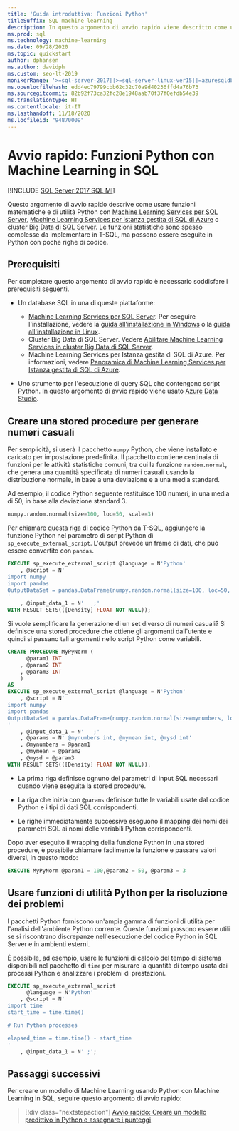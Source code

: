 ```yaml
---
title: 'Guida introduttiva: Funzioni Python'
titleSuffix: SQL machine learning
description: In questo argomento di avvio rapido viene descritto come usare le funzioni matematiche e di utilità Python con Machine Learning in SQL.
ms.prod: sql
ms.technology: machine-learning
ms.date: 09/28/2020
ms.topic: quickstart
author: dphansen
ms.author: davidph
ms.custom: seo-lt-2019
monikerRange: '>=sql-server-2017||>=sql-server-linux-ver15||=azuresqldb-mi-current||=sqlallproducts-allversions'
ms.openlocfilehash: edd4ec79799cbb62c32c70a9d40236ffd4a76b73
ms.sourcegitcommit: 82b92f73ca32fc28e1948aab70f37f0efdb54e39
ms.translationtype: HT
ms.contentlocale: it-IT
ms.lasthandoff: 11/18/2020
ms.locfileid: "94870009"
---
```

# <a name="quickstart-python-functions-with-sql-machine-learning"></a>Avvio rapido: Funzioni Python con Machine Learning in SQL
[!INCLUDE [SQL Server 2017 SQL MI](../../includes/applies-to-version/sqlserver2017-asdbmi.md)]

Questo argomento di avvio rapido descrive come usare funzioni matematiche e di utilità Python con [Machine Learning Services per SQL Server](../sql-server-machine-learning-services.md), [Machine Learning Services per Istanza gestita di SQL di Azure](/azure/azure-sql/managed-instance/machine-learning-services-overview) o [cluster Big Data di SQL Server](../../big-data-cluster/machine-learning-services.md). Le funzioni statistiche sono spesso complesse da implementare in T-SQL, ma possono essere eseguite in Python con poche righe di codice.

## <a name="prerequisites"></a>Prerequisiti

Per completare questo argomento di avvio rapido è necessario soddisfare i prerequisiti seguenti.

- Un database SQL in una di queste piattaforme:
  - [Machine Learning Services per SQL Server](../sql-server-machine-learning-services.md). Per eseguire l'installazione, vedere la [guida all'installazione in Windows](../install/sql-machine-learning-services-windows-install.md) o la [guida all'installazione in Linux](../../linux/sql-server-linux-setup-machine-learning.md?toc=%2Fsql%2Fmachine-learning%2Ftoc.json).
  - Cluster Big Data di SQL Server. Vedere [Abilitare Machine Learning Services in cluster Big Data di SQL Server](../../big-data-cluster/machine-learning-services.md).
  - Machine Learning Services per Istanza gestita di SQL di Azure. Per informazioni, vedere [Panoramica di Machine Learning Services per Istanza gestita di SQL di Azure](/azure/azure-sql/managed-instance/machine-learning-services-overview).

- Uno strumento per l'esecuzione di query SQL che contengono script Python. In questo argomento di avvio rapido viene usato [Azure Data Studio](../../azure-data-studio/what-is.md).

## <a name="create-a-stored-procedure-to-generate-random-numbers"></a>Creare una stored procedure per generare numeri casuali

Per semplicità, si userà il pacchetto `numpy` Python, che viene installato e caricato per impostazione predefinita. Il pacchetto contiene centinaia di funzioni per le attività statistiche comuni, tra cui la funzione `random.normal`, che genera una quantità specificata di numeri casuali usando la distribuzione normale, in base a una deviazione e a una media standard.

Ad esempio, il codice Python seguente restituisce 100 numeri, in una media di 50, in base alla deviazione standard 3.

```Python
numpy.random.normal(size=100, loc=50, scale=3)
```

Per chiamare questa riga di codice Python da T-SQL, aggiungere la funzione Python nel parametro di script Python di `sp_execute_external_script`. L'output prevede un frame di dati, che può essere convertito con `pandas`.

```sql
EXECUTE sp_execute_external_script @language = N'Python'
    , @script = N'
import numpy
import pandas
OutputDataSet = pandas.DataFrame(numpy.random.normal(size=100, loc=50, scale=3));
'
    , @input_data_1 = N'   ;'
WITH RESULT SETS(([Density] FLOAT NOT NULL));
```

Si vuole semplificare la generazione di un set diverso di numeri casuali? Si definisce una stored procedure che ottiene gli argomenti dall'utente e quindi si passano tali argomenti nello script Python come variabili.

```sql
CREATE PROCEDURE MyPyNorm (
      @param1 INT
    , @param2 INT
    , @param3 INT
    )
AS
EXECUTE sp_execute_external_script @language = N'Python'
    , @script = N'
import numpy
import pandas
OutputDataSet = pandas.DataFrame(numpy.random.normal(size=mynumbers, loc=mymean, scale=mysd));
'
    , @input_data_1 = N'   ;'
    , @params = N' @mynumbers int, @mymean int, @mysd int'
    , @mynumbers = @param1
    , @mymean = @param2
    , @mysd = @param3
WITH RESULT SETS(([Density] FLOAT NOT NULL));
```

- La prima riga definisce ognuno dei parametri di input SQL necessari quando viene eseguita la stored procedure.

- La riga che inizia con `@params` definisce tutte le variabili usate dal codice Python e i tipi di dati SQL corrispondenti.

- Le righe immediatamente successive eseguono il mapping dei nomi dei parametri SQL ai nomi delle variabili Python corrispondenti.

Dopo aver eseguito il wrapping della funzione Python in una stored procedure, è possibile chiamare facilmente la funzione e passare valori diversi, in questo modo:

```sql
EXECUTE MyPyNorm @param1 = 100,@param2 = 50, @param3 = 3
```

## <a name="use-python-utility-functions-for-troubleshooting"></a>Usare funzioni di utilità Python per la risoluzione dei problemi

I pacchetti Python forniscono un'ampia gamma di funzioni di utilità per l'analisi dell'ambiente Python corrente. Queste funzioni possono essere utili se si riscontrano discrepanze nell'esecuzione del codice Python in SQL Server e in ambienti esterni.

È possibile, ad esempio, usare le funzioni di calcolo del tempo di sistema disponibili nel pacchetto di `time` per misurare la quantità di tempo usata dai processi Python e analizzare i problemi di prestazioni.

```sql
EXECUTE sp_execute_external_script
      @language = N'Python'
    , @script = N'
import time
start_time = time.time()

# Run Python processes

elapsed_time = time.time() - start_time
'
    , @input_data_1 = N' ;';
```

## <a name="next-steps"></a>Passaggi successivi

Per creare un modello di Machine Learning usando Python con Machine Learning in SQL, seguire questo argomento di avvio rapido:

> [!div class="nextstepaction"]
> [Avvio rapido: Creare un modello predittivo in Python e assegnare i punteggi](quickstart-python-train-score-model.md)
